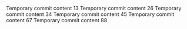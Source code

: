 Temporary commit content 13
Temporary commit content 26
Temporary commit content 34
Temporary commit content 45
Temporary commit content 67
Temporary commit content 88
